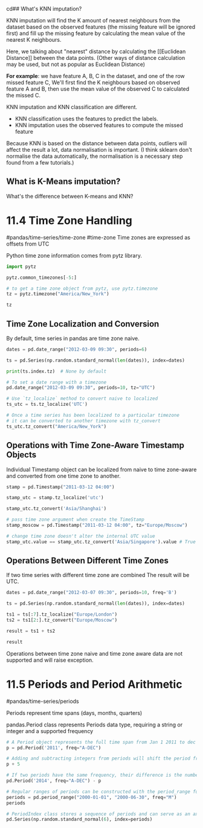 cd## What's KNN imputation? 

KNN imputation will find the K amount of nearest neighbours from the dataset based on the observed features (the missing feature will be ignored first) and fill up the missing feature by calculating the mean value of the nearest K neighbours.

Here, we talking about "nearest" distance by calculating the [[Euclidean Distance]] between the data points. (Other ways of distance calculation may be used, but not as popular as Euclidean Distance)

**For example**: we have feature A, B, C in the dataset, and one of the row missed feature C,
We'll first find the K neighbours based on observed feature A and B, then use the mean value of the observed C to calculated the missed C. 

KNN imputation and KNN classification are different. 
- KNN classification uses the features to predict the labels. 
- KNN imputation uses the observed features to compute the missed feature

Because KNN is based on the distance between data points, outliers will affect the result a lot, data normalisation is important. (I think sklearn don't normalise the data automatically, the normalisation is a necessary step found from a few tutorials.)

## What is K-Means imputation?

What's the difference between K-means and KNN?

# 11.4 Time Zone Handling
#pandas/time-series/time-zone
#time-zone
Time zones are expressed as offsets from UTC

Python time zone information comes from pytz library. 

```python
import pytz

pytz.common_timezones[-5:]

# to get a time zone object from pytz, use pytz.timezone
tz = pytz.timezone("America/New_York")

tz
```


## Time Zone Localization and Conversion
By default, time series in pandas are time zone naive. 

```python
dates = pd.date_range("2012-03-09 09:30", periods=6)

ts = pd.Series(np.random.standard_normal(len(dates)), index=dates)

print(ts.index.tz)  # None by default

# To set a date range with a timezone
pd.date_range("2012-03-09 09:30", periods=10, tz="UTC")

# Use `tz_localize` method to convert naive to localized
ts_utc = ts.tz_localize('UTC')

# Once a time series has been localized to a particular timezone
# it can be converted to another timezone with tz_convert
ts_utc.tz_convert("America/New_York")
```

## Operations with Time Zone-Aware Timestamp Objects

Individual Timestamp object can be localized from naive to time zone-aware
and converted from one time zone to another. 

```python
stamp = pd.Timestamp("2011-03-12 04:00")

stamp_utc = stamp.tz_localize('utc')

stamp_utc.tz_convert('Asia/Shanghai')

# pass time zone argument when create the TimeStamp
stamp_moscow = pd.Timestamp("2011-03-12 04:00", tz="Europe/Moscow")

# change time zone doesn't alter the internal UTC value
stamp_utc.value == stamp_utc.tz_convert('Asia/Singapore').value # True
```

## Operations Between Different Time Zones

If two time series with different time zone are combined
The result will be UTC.

```python
dates = pd.date_range("2012-03-07 09:30", periods=10, freq='B')

ts = pd.Series(np.random.standard_normal(len(dates)), index=dates)

ts1 = ts[:7].tz_localize("Europe/London")
ts2 = ts1[2:].tz_convert("Europe/Moscow")

result = ts1 + ts2

result

```
Operations between time zone naive and time zone aware data are not supported and will raise exception.

# 11.5 Periods and Period Arithmetic
#pandas/time-series/periods

Periods represent time spans (days, months, quarters)

pandas.Period class represents Periods data type, requiring a string or integer and a supported frequency

```python
# A Period object represents the full time span from Jan 1 2011 to dec 31 2011, entire year
p = pd.Period('2011', freq="A-DEC")

# Adding and subtracting integers from periods will shift the period frequency
p + 5

# If two periods have the same frequency, their difference is the number of units between then as a date offset
pd.Period('2014', freq="A-DEC") - p

# Regular ranges of periods can be constructed with the period_range function
periods = pd.period_range("2000-01-01", "2000-06-30", freq="M")
periods

# PeriodIndex class stores a sequence of periods and can serve as an axis index in any pandas data structure. 
pd.Series(np.random.standard_normal(6), index=periods)
```
